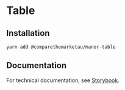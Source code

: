 # Table

## Installation

`yarn add @comparethemarketau/manor-table`


## Documentation

For technical documentation, see [Storybook](https://services.dev.comparethemarket.cloud/manor/?path=/docs/components-table--table).
